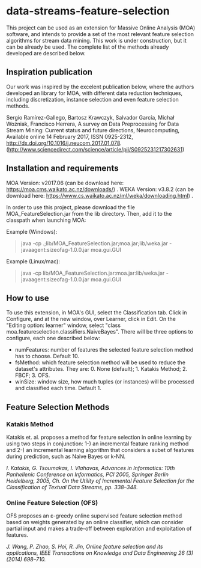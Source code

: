# data-streams-feature-selection

This project can be used as an extension for Massive Online Analysis (MOA) software, and intends to provide a set of the most relevant feature selection algorithms for stream data mining. This work is under construction, but it can be already be used. The complete list of the methods already developed are described below.

## Inspiration publication

Our work was inspired by the excelent publication below, where the authors developed an library for MOA, with different data reduction techniques, including discretization, instance selection and even feature selection methods. 

Sergio Ramírez-Gallego, Bartosz Krawczyk, Salvador García, Michał Woźniak, Francisco Herrera, A survey on Data Preprocessing for Data Stream Mining: Current status and future directions, Neurocomputing, Available online 14 February 2017, ISSN 0925-2312, http://dx.doi.org/10.1016/j.neucom.2017.01.078. (http://www.sciencedirect.com/science/article/pii/S0925231217302631)

## Installation and requirements

MOA Version: v2017.06 (can be download here: https://moa.cms.waikato.ac.nz/downloads/) .
WEKA Version: v3.8.2 (can be download here: https://www.cs.waikato.ac.nz/ml/weka/downloading.html) .

In order to use this project, please download the file MOA_FeatureSelection.jar from the lib directory. Then, add it to the classpath when launching MOA:

Example (Windows):

> java -cp .;lib/MOA_FeatureSelection.jar;moa.jar;lib/weka.jar -javaagent:sizeofag-1.0.0.jar moa.gui.GUI

Example (Linux/mac):

> java -cp lib/MOA_FeatureSelection.jar:moa.jar:lib/weka.jar -javaagent:sizeofag-1.0.0.jar moa.gui.GUI

## How to use

To use this extension, in MOA's GUI, select the Classification tab. Click in Configure, and at the new window, over Learner, click in Edit. On the "Editing option: learner" window, select "class moa.featureselection.classifiers.NaiveBayes". There will be three options to configure, each one described below:

* numFeatures: number of features the selected feature selection method has to choose. Default 10.
* fsMethod: which feature selection method will be used to reduce the dataset's attributes. They are: 0. None (default); 1. Katakis Method; 2. FBCF; 3. OFS.
* winSize: window size, how much tuples (or instances) will be processed and classified each time. Default 1.

## Feature Selection Methods 

### Katakis Method

Katakis et. al. proposes a method for feature selection in online learning by using two steps in conjunction: 1-) an incremental feature ranking method and 2-) an incremental learning algorithm that considers a subet of features during prediction, such as Naive Bayes or k-NN.

*I. Katakis, G. Tsoumakas, I. Vlahavas, Advances in Informatics: 10th Panhellenic Conference on Informatics, PCI 2005, Springer Berlin Heidelberg, 2005, Ch. On the Utility of Incremental Feature Selection for the Classification of Textual Data Streams, pp. 338–348.*

### Online Feature Selection (OFS)

OFS proposes an ε-greedy online supervised feature selection method based on weights generated by an online classifier, which can consider partial input and makes a trade-off between exploration and exploitation of features.

*J. Wang, P. Zhao, S. Hoi, R. Jin, Online feature selection and its applications, IEEE Transactions on Knowledge and Data Engineering 26 (3) (2014) 698–710.*
